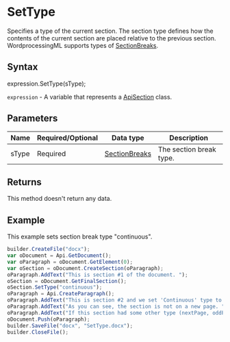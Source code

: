 # SetType

Specifies a type of the current section. The section type defines how the contents of the current section are placed relative to the previous section.
WordprocessingML supports types of [SectionBreaks](../../../Enumerations/SectionBreaks.md).

## Syntax

expression.SetType(sType);

`expression` - A variable that represents a [ApiSection](../ApiSection.md) class.

## Parameters

| **Name** | **Required/Optional** | **Data type** | **Description** |
| ------------- | ------------- | ------------- | ------------- |
| sType | Required | [SectionBreaks](../../../Enumerations/SectionBreaks.md) | The section break type. |

## Returns

This method doesn't return any data.

## Example

This example sets section break type "continuous".

```javascript
builder.CreateFile("docx");
var oDocument = Api.GetDocument();
var oParagraph = oDocument.GetElement(0);
var oSection = oDocument.CreateSection(oParagraph);
oParagraph.AddText("This is section #1 of the document. ");
oSection = oDocument.GetFinalSection();
oSection.SetType("continuous");
oParagraph = Api.CreateParagraph();
oParagraph.AddText("This is section #2 and we set 'Continuous' type to it. ");
oParagraph.AddText("As you can see, the section is not on a new page. ");
oParagraph.AddText("If this section had some other type (nextPage, oddPage, evenPage), it would start a new page.");
oDocument.Push(oParagraph);
builder.SaveFile("docx", "SetType.docx");
builder.CloseFile();
```